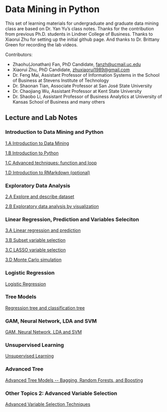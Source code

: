 
# Data Mining in Python

This set of learning materials for undergraduate and graduate data mining class are based on Dr. Yan Yu’s class notes. Thanks for the contribution from previous Ph.D. students in Lindner College of Business. Thanks to Xiaorui Zhu for setting up the initial github page. And thanks to Dr. Brittany Green for recording the lab videos.

Contributors:  
- Zhaohu(Jonathan) Fan, PhD Candidate, fanzh@ucmail.uc.edu
- Xiaorui Zhu, PhD Candidate, zhuxiaorui1989@gmail.com
- Dr. Feng Mai, Assistant Professor of Information Systems in the School of Business at Stevens Institute of Technology
- Dr. Shaonan Tian, Associate Professor at San José State University 
- Dr. Chaojiang Wu, Assistant Professor at Kent State University
- Dr. Shaobo Li, Assistant Professor of Business Analytics at University of Kansas School of Business
and many others

## Lecture and Lab Notes

### Introduction to Data Mining and Python

[1.A Introduction to Data Mining](1_A_Introduction_to_Data_Mining.html)                              

[1.B Introduction to Python](1_B_Introduction_to_Python.html)                                       

[1.C Advanced techniques: function and loop](1_C_Advanced_techniques_function_and_loop.html)         

[1.D Introduction to RMarkdown (optional)](1_D_Introduction_to_Markdown.html)

 

### Exploratory Data Analysis

[2.A Explore and describe dataset](2_A_Explore_and_describe_dataset.html)                              

[2.B Exploratory data analysis by visualization](2_B_Exploratory_Data_Analysis_by_Visualization.html)  


### Linear Regression, Prediction and Variables Seleciton

[3.A Linear regression and prediction](3_A_Linear_regression_and_prediction.html)      

[3.B Subset variable selection](html)                                                                 

[3.C LASSO variable selection](html)                                                                 

[3.D Monte Carlo simulation](3_D_Simulation.html)                                               

### Logistic Regression

[Logistic Regression](lecture/4_LogisticReg.html)

### Tree Models

[Regression tree and classification tree](lecture/5_Tree.html)

### GAM, Neural Network, LDA and SVM

[GAM, Neural Network, LDA and SVM](lecture/6_SupervisedLearning.html)

### Unsupervised Learning

[Unsupervised Learning](lecture/7_UnsupervisedLearning.html)

### Advanced Tree 

[Advanced Tree Models -- Bagging, Random Forests, and Boosting](lecture/AdvTree.html)

### Other Topics 2: Advanced Variable Selection

[Advanced Variable Selection Techniques](lecture/VS.html)
